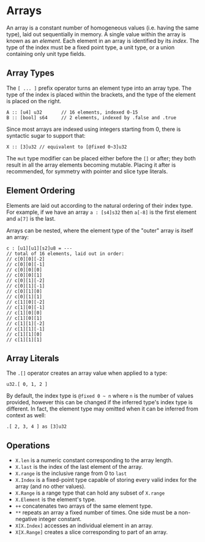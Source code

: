 # Arrays
An array is a constant number of homogeneous values (i.e. having the same type), laid out sequentially in memory.  A single value within the array is known as an _element_.  Each element in an array is identified by its _index_.  The type of the index must be a fixed point type, a unit type, or a union containing only unit type fields.

## Array Types
The `[ ... ]` prefix operator turns an element type into an array type.  The type of the index is placed within the brackets, and the type of the element is placed on the right.
```verdi
A :: [u4] u32       // 16 elements, indexed 0-15
B :: [bool] s64     // 2 elements, indexed by .false and .true
```

Since most arrays are indexed using integers starting from 0, there is syntactic sugar to support that:
```verdi
X :: [3]u32 // equivalent to [@fixed 0~3]u32
```

The `mut` type modifier can be placed either before the `[]` or after; they both result in all the array elements becoming mutable.  Placing it after is recommended, for symmetry with pointer and slice type literals.

## Element Ordering
Elements are laid out according to the natural ordering of their index type.  For example, if we have an array  `a : [s4]s32` then `a[-8]` is the first element and `a[7]` is the last.

Arrays can be nested, where the element type of the "outer" array is itself an array:
```verdi
c : [u1][u1][s2]u8 = ---
// total of 16 elements, laid out in order:
// c[0][0][-2]
// c[0][0][-1]
// c[0][0][0]
// c[0][0][1]
// c[0][1][-2]
// c[0][1][-1]
// c[0][1][0]
// c[0][1][1]
// c[1][0][-2]
// c[1][0][-1]
// c[1][0][0]
// c[1][0][1]
// c[1][1][-2]
// c[1][1][-1]
// c[1][1][0]
// c[1][1][1]
```


## Array Literals
The `.[]` operator creates an array value when applied to a type:
```verdi
u32.[ 0, 1, 2 ]
```
By default, the index type is `@fixed 0 ~ n` where `n` is the number of values provided, however this can be changed if the inferred type's index type is different.  In fact, the element type may omitted when it can be inferred from context as well:
```verdi
.[ 2, 3, 4 ] as [3]u32
```

## Operations
* `X.len` is a numeric constant corresponding to the array length.
* `X.last` is the index of the last element of the array.
* `X.range` is the inclusive range from 0 to `last`
* `X.Index` is a fixed-point type capable of storing every valid index for the array (and no other values).
* `X.Range` is a range type that can hold any subset of `X.range`
* `X.Element` is the element's type.
* `++` concatenates two arrays of the same element type.
* `**` repeats an array a fixed number of times.  One side must be a non-negative integer constant.
* `X[X.Index]` accesses an individual element in an array.
* `X[X.Range]` creates a slice corresponding to part of an array.



